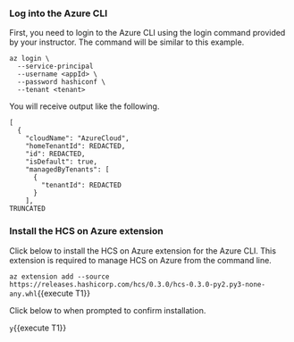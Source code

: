 ### Log into the Azure CLI

First, you need to login to the Azure CLI using the login
command provided by your instructor. The command will be similar
to this example.

```plaintext
az login \
  --service-principal
  --username <appId> \
  --password hashiconf \
  --tenant <tenant>
```

You will receive output like the following.

```plaintext
[
  {
    "cloudName": "AzureCloud",
    "homeTenantId": REDACTED,
    "id": REDACTED,
    "isDefault": true,
    "managedByTenants": [
      {
        "tenantId": REDACTED
      }
    ],
TRUNCATED
```

### Install the HCS on Azure extension

Click below to install the HCS on Azure extension for the Azure CLI.
This extension is required to manage HCS on Azure from the command line.

`az extension add --source https://releases.hashicorp.com/hcs/0.3.0/hcs-0.3.0-py2.py3-none-any.whl`{{execute T1}}

Click below to when prompted to confirm installation.

`y`{{execute T1}}